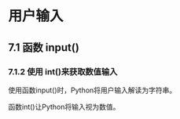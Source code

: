 # 用户输入

## 7.1 函数 input()

### 7.1.2 使用 int()来获取数值输入

使用函数input()时，Python将用户输入解读为字符串。

函数int()让Python将输入视为数值。